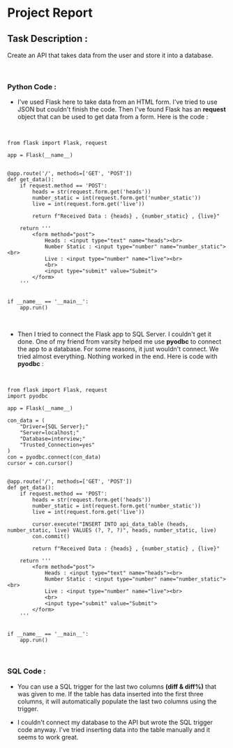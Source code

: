 # Project Report


## Task Description :
Create an API that takes data from the user and store it into a database.

<br>

### Python Code :

- I've used Flask here to take data from an HTML form. I've tried to use JSON but couldn't finish the code. Then I've found Flask has an **request** object that can be used to get data from a form. Here is the code :

<br>

```
from flask import Flask, request

app = Flask(__name__)


@app.route('/', methods=['GET', 'POST'])
def get_data():
    if request.method == 'POST':
        heads = str(request.form.get('heads'))
        number_static = int(request.form.get('number_static'))
        live = int(request.form.get('live'))

        return f"Received Data : {heads} , {number_static} , {live}"

    return '''
        <form method="post">
            Heads : <input type="text" name="heads"><br>
            Number Static : <input type="number" name="number_static"><br>
            Live : <input type="number" name="live"><br>
            <br>
            <input type="submit" value="Submit">
        </form>
    '''


if __name__ == '__main__':
    app.run()
```

<br>

- Then I tried to connect the Flask app to SQL Server. I couldn't get it done. One of my friend from varsity helped me use **pyodbc** to connect the app to a database. For some reasons, it just wouldn't connect. We tried almost everything. Nothing worked in the end. Here is code with **pyodbc** :

<br>

```
from flask import Flask, request
import pyodbc

app = Flask(__name__)

con_data = (
    "Driver={SQL Server};"
    "Server=localhost;"
    "Database=interview;"
    "Trusted_Connection=yes"
)
con = pyodbc.connect(con_data)
cursor = con.cursor()


@app.route('/', methods=['GET', 'POST'])
def get_data():
    if request.method == 'POST':
        heads = str(request.form.get('heads'))
        number_static = int(request.form.get('number_static'))
        live = int(request.form.get('live'))

        cursor.execute("INSERT INTO api_data_table (heads, number_static, live) VALUES (?, ?, ?)", heads, number_static, live)
        con.commit()

        return f"Received Data : {heads} , {number_static} , {live}"

    return '''
        <form method="post">
            Heads : <input type="text" name="heads"><br>
            Number Static : <input type="number" name="number_static"><br>
            Live : <input type="number" name="live"><br>
            <br>
            <input type="submit" value="Submit">
        </form>
    '''


if __name__ == '__main__':
    app.run()
```

<br>

### SQL Code :

- You can use a SQL trigger for the last two columns **(diff & diff%)** that was given to me. If the table has data inserted into the first three columns, it will automatically populate the last two columns using the trigger. 

- I couldn't connect my database to the API but wrote the SQL trigger code anyway. I've tried inserting data into the table manually and it seems to work great.
